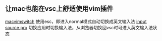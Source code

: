 ## 让mac也能在vsc上舒适使用vim插件
[macvimswitch](https://github.com/Jackiexiao/macvimswitch)
使用esc，即进入normal模式自动切换成英文输入法
[input source pro](https://github.com/runjuu/InputSourcePro)
切换应用时切换输入法，从浏览器切换回vsc时可进入英文输入法状态

